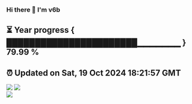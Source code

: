 ### Hi there 👋  I'm v6b  
⏳ Year progress { ███████████████████████▁▁▁▁▁▁▁ } 79.99 %
---
⏰ Updated on Sat, 19 Oct 2024 18:21:57 GMT
---
![](https://github-readme-stats.vercel.app/api?username=v6b&bg_color=30,e96443,904e95&title_color=fff&text_color=fff&layout=compact)
![](https://github-readme-stats.vercel.app/api/top-langs/?username=v6b&layout=compact&bg_color=30,e96443,904e95&title_color=fff&text_color=fff)  
![](https://gcore.jsdelivr.net/gh/v6b/v6b@main/assets/github-contribution-grid-snake.svg)

